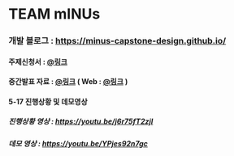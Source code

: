 # TEAM mINUs 

### 개발 블로그 : https://minus-capstone-design.github.io/
#### 주제신청서 : [@링크](https://github.com/mINUs-capstone-design/application-form/blob/cdf3024889d638a528b51fc893334a6e1d7e4295/%5BmINUs%5D-%EC%A3%BC%EC%A0%9C%20%EC%84%A0%EC%A0%95%20%EB%B3%B4%EA%B3%A0%EC%84%9C.pdf)

#### 중간발표 자료 : [@링크](https://github.com/mINUs-capstone-design/application-form/blob/8b399983f7f5f1971a5d8bf9cf87bc8175b9c788/team_mINUS_midterm.pptx)  ( Web :  [@링크](https://www.canva.com/design/DAGEgjfRtnE/bSOXM52JEBv6pX0IXzKsWg/edit?utm_content=DAGEgjfRtnE&utm_campaign=designshare&utm_medium=link2&utm_source=sharebutton) )

#### 5-17 진행상황 및 데모영상
##### 진행상황 영상 : https://youtu.be/j6r75fT2zjI
##### 데모 영상 : https://youtu.be/YPjes92n7gc
<!--

**Here are some ideas to get you started:**

🙋‍♀️ A short introduction - what is your organization all about?
🌈 Contribution guidelines - how can the community get involved?
👩‍💻 Useful resources - where can the community find your docs? Is there anything else the community should know?
🍿 Fun facts - what does your team eat for breakfast?
🧙 Remember, you can do mighty things with the power of [Markdown](https://docs.github.com/github/writing-on-github/getting-started-with-writing-and-formatting-on-github/basic-writing-and-formatting-syntax)
-->
